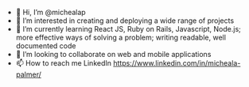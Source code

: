 - 👋 Hi, I’m @michealap
- 👀 I’m interested in creating and deploying a wide range of projects
- 🌱 I’m currently learning React JS, Ruby on Rails, Javascript, Node.js; more effective ways of solving a problem; writing readable, well documented code
- 💞️ I’m looking to collaborate on web and mobile applications
- 📫 How to reach me LinkedIn https://www.linkedin.com/in/micheala-palmer/

<!---
michealap/michealap is a ✨ special ✨ repository because its `README.md` (this file) appears on your GitHub profile.
You can click the Preview link to take a look at your changes.
--->
